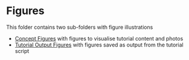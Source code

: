 
# Figures

This folder contains two sub-folders with figure illustrations

* [Concept Figures](https://github.com/EdDataScienceEES/tutorial-Alexknob/tree/master/Figures/Concept_figures) with figures to visualise tutorial content and photos
* [Tutorial Output Figures](https://github.com/EdDataScienceEES/tutorial-Alexknob/tree/master/Figures/tutorial_output_figures) with figures saved as output from the tutorial script

